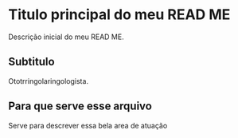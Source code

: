 # Titulo principal do meu READ ME
Descrição inicial do meu READ ME.

## Subtitulo 

Ototrringolaringologista.

## Para que serve esse arquivo

Serve para descrever essa bela area de atuação
